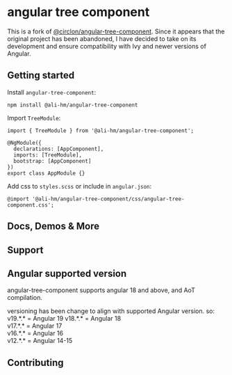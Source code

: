 # angular tree component

This is a fork of [@circlon/angular-tree-component](https://github.com/CirclonGroup/angular-tree-component).
Since it appears that the original project has been abandoned, I have decided to take on its development and ensure compatibility with Ivy and newer versions of Angular.

## Getting started

Install `angular-tree-component`:

`npm install @ali-hm/angular-tree-component`

Import `TreeModule`:

```
import { TreeModule } from '@ali-hm/angular-tree-component';

@NgModule({
  declarations: [AppComponent],
  imports: [TreeModule],
  bootstrap: [AppComponent]
})
export class AppModule {}
```

Add css to `styles.scss` or include in `angular.json`:

```
@import '@ali-hm/angular-tree-component/css/angular-tree-component.css';
```

## Docs, Demos & More

## Support

## Angular supported version

angular-tree-component supports angular 18 and above, and AoT compilation.

versioning has been change to align with supported Angular version.
so:\
v19.\*.\* = Angular 19
v18.\*.\* = Angular 18  
v17.\*.\* = Angular 17  
v16.\*.\* = Angular 16  
v12.\*.\* = Angular 14-15

## Contributing
